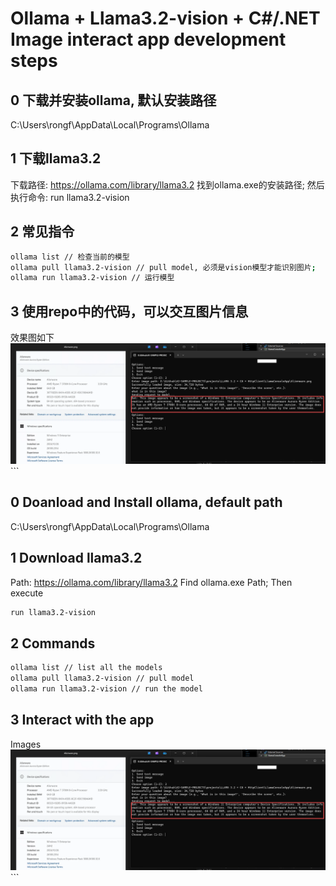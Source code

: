 # Ollama + Llama3.2-vision + C#/.NET Image interact app development steps
## 0 下载并安装ollama, 默认安装路径
C:\Users\rongf\AppData\Local\Programs\Ollama

## 1 下载llama3.2 
下载路径: https://ollama.com/library/llama3.2
找到ollama.exe的安装路径;  然后执行命令: 
run llama3.2-vision

## ​2 常见指令
```bash
ollama list // 检查当前的模型
ollama pull llama3.2-vision // pull model, 必须是vision模型才能识别图片;
ollama run llama3.2-vision // 运行模型
```

## 3 使用repo中的代码，可以交互图片信息
效果图如下
<img alt="result1.png" src="https://github.com/memoryfraction/AI-SAMPLE-PROJECTS/blob/main/projects/LLAMA%203.2%20+%20C%23%20+%20HttpClient/result1.png?raw=true" data-hpc="true" class="Box-sc-g0xbh4-0 fzFXnm"> ```


## 0 Doanload and Install ollama, default path
C:\Users\rongf\AppData\Local\Programs\Ollama

## 1 Download llama3.2 
Path: https://ollama.com/library/llama3.2
Find ollama.exe Path;  Then execute
```bash
run llama3.2-vision
```

## ​2 Commands
```bash
ollama list // list all the models
ollama pull llama3.2-vision // pull model
ollama run llama3.2-vision // run the model
```

## 3 Interact with the app
Images
<img alt="result1.png" src="https://github.com/memoryfraction/AI-SAMPLE-PROJECTS/blob/main/projects/LLAMA%203.2%20+%20C%23%20+%20HttpClient/result1.png?raw=true" data-hpc="true" class="Box-sc-g0xbh4-0 fzFXnm"> ```
